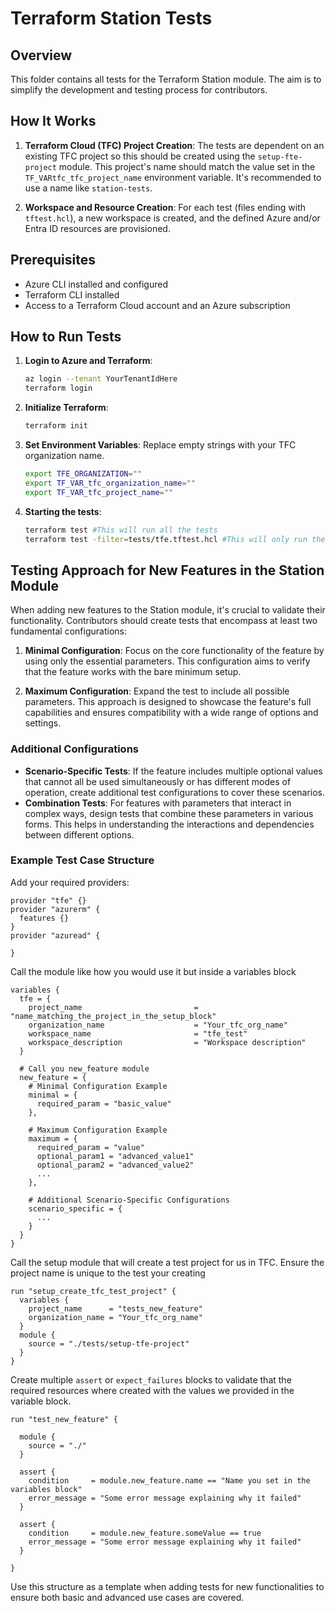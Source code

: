 # Terraform Station Tests

## Overview

This folder contains all tests for the Terraform Station module. The aim is to simplify the development and testing process for contributors.

## How It Works

1. **Terraform Cloud (TFC) Project Creation**: The tests are dependent on an existing TFC project so this should be created using the `setup-fte-project` module. This project's name should match the value set in the `TF_VARtfc_tfc_project_name` environment variable. It's recommended to use a name like `station-tests`.

2. **Workspace and Resource Creation**: For each test (files ending with `tftest.hcl`), a new workspace is created, and the defined Azure and/or Entra ID resources are provisioned.

## Prerequisites

- Azure CLI installed and configured
- Terraform CLI installed
- Access to a Terraform Cloud account and an Azure subscription

## How to Run Tests

1. **Login to Azure and Terraform**:
    ```bash
    az login --tenant YourTenantIdHere
    terraform login
    ```

2. **Initialize Terraform**:
    ```bash
    terraform init
    ```

3. **Set Environment Variables**:
   Replace empty strings with your TFC organization name.
    ```bash
    export TFE_ORGANIZATION=""
    export TF_VAR_tfc_organization_name=""
    export TF_VAR_tfc_project_name=""
    ```

4. **Starting the tests**:
    ```bash
    terraform test #This will run all the tests
    terraform test -filter=tests/tfe.tftest.hcl #This will only run the tests for the tfe block
    ```

## Testing Approach for New Features in the Station Module

When adding new features to the Station module, it's crucial to validate their functionality. Contributors should create tests that encompass at least two fundamental configurations:

1. **Minimal Configuration**: Focus on the core functionality of the feature by using only the essential parameters. This configuration aims to verify that the feature works with the bare minimum setup.

2. **Maximum Configuration**: Expand the test to include all possible parameters. This approach is designed to showcase the feature's full capabilities and ensures compatibility with a wide range of options and settings.

### Additional Configurations

- **Scenario-Specific Tests**: If the feature includes multiple optional values that cannot all be used simultaneously or has different modes of operation, create additional test configurations to cover these scenarios. 
- **Combination Tests**: For features with parameters that interact in complex ways, design tests that combine these parameters in various forms. This helps in understanding the interactions and dependencies between different options.

### Example Test Case Structure

Add your required providers:
```hcl
provider "tfe" {}
provider "azurerm" {
  features {}
}
provider "azuread" {

}
```
Call the module like how you would use it but inside a variables block

```hcl
variables {
  tfe = {
    project_name                         = "name_matching_the_project_in_the_setup_block"
    organization_name                    = "Your_tfc_org_name"
    workspace_name                       = "tfe_test"
    workspace_description                = "Workspace description"
  }

  # Call you new_feature module
  new_feature = {
    # Minimal Configuration Example
    minimal = {
      required_param = "basic_value"
    },

    # Maximum Configuration Example
    maximum = {
      required_param = "value"
      optional_param1 = "advanced_value1"
      optional_param2 = "advanced_value2"
      ...
    },

    # Additional Scenario-Specific Configurations
    scenario_specific = {
      ...
    }
  }
}
```
Call the setup module that will create a test project for us in TFC. Ensure the project name is unique to the test your creating

```hcl
run "setup_create_tfc_test_project" {
  variables {
    project_name      = "tests_new_feature"
    organization_name = "Your_tfc_org_name"
  }
  module {
    source = "./tests/setup-tfe-project"
  }
}
``````
Create multiple `assert` or `expect_failures` blocks to validate that the required resources where created with the values we provided in the variable block.

```hcl
run "test_new_feature" {

  module {
    source = "./"
  }

  assert {
    condition     = module.new_feature.name == "Name you set in the variables block"
    error_message = "Some error message explaining why it failed"
  }

  assert {
    condition     = module.new_feature.someValue == true
    error_message = "Some error message explaining why it failed"
  }
  
}

```
Use this structure as a template when adding tests for new functionalities to ensure both basic and advanced use cases are covered.